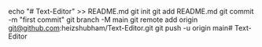 echo "# Text-Editor" >> README.md
git init
git add README.md
git commit -m "first commit"
git branch -M main
git remote add origin git@github.com:heizshubham/Text-Editor.git
git push -u origin main# Text-Editor
